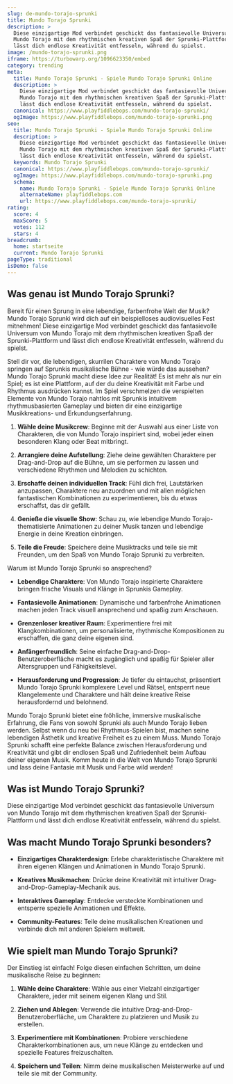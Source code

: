 ```yaml
---
slug: de-mundo-torajo-sprunki
title: Mundo Torajo Sprunki
description: >
  Diese einzigartige Mod verbindet geschickt das fantasievolle Universum von
  Mundo Torajo mit dem rhythmischen kreativen Spaß der Sprunki-Plattform und
  lässt dich endlose Kreativität entfesseln, während du spielst.
image: /mundo-torajo-sprunki.png
iframe: https://turbowarp.org/1096623350/embed
category: trending
meta:
  title: Mundo Torajo Sprunki - Spiele Mundo Torajo Sprunki Online
  description: >
    Diese einzigartige Mod verbindet geschickt das fantasievolle Universum von
    Mundo Torajo mit dem rhythmischen kreativen Spaß der Sprunki-Plattform und
    lässt dich endlose Kreativität entfesseln, während du spielst.
  canonical: https://www.playfiddlebops.com/mundo-torajo-sprunki/
  ogImage: https://www.playfiddlebops.com/mundo-torajo-sprunki.png
seo:
  title: Mundo Torajo Sprunki - Spiele Mundo Torajo Sprunki Online
  description: >
    Diese einzigartige Mod verbindet geschickt das fantasievolle Universum von
    Mundo Torajo mit dem rhythmischen kreativen Spaß der Sprunki-Plattform und
    lässt dich endlose Kreativität entfesseln, während du spielst.
  keywords: Mundo Torajo Sprunki
  canonical: https://www.playfiddlebops.com/mundo-torajo-sprunki/
  ogImage: https://www.playfiddlebops.com/mundo-torajo-sprunki.png
  schema:
    name: Mundo Torajo Sprunki - Spiele Mundo Torajo Sprunki Online
    alternateName: playfiddlebops.com
    url: https://www.playfiddlebops.com/mundo-torajo-sprunki/
rating:
  score: 4
  maxScore: 5
  votes: 112
  stars: 4
breadcrumb:
  home: startseite
  current: Mundo Torajo Sprunki
pageType: traditional
isDemo: false
---
```


## Was genau ist Mundo Torajo Sprunki?

Bereit für einen Sprung in eine lebendige, farbenfrohe Welt der Musik? Mundo Torajo Sprunki wird dich auf ein beispielloses audiovisuelles Fest mitnehmen! Diese einzigartige Mod verbindet geschickt das fantasievolle Universum von Mundo Torajo mit dem rhythmischen kreativen Spaß der Sprunki-Plattform und lässt dich endlose Kreativität entfesseln, während du spielst.

Stell dir vor, die lebendigen, skurrilen Charaktere von Mundo Torajo springen auf Sprunkis musikalische Bühne - wie würde das aussehen? Mundo Torajo Sprunki macht diese Idee zur Realität! Es ist mehr als nur ein Spiel; es ist eine Plattform, auf der du deine Kreativität mit Farbe und Rhythmus ausdrücken kannst. Im Spiel verschmelzen die verspielten Elemente von Mundo Torajo nahtlos mit Sprunkis intuitivem rhythmusbasierten Gameplay und bieten dir eine einzigartige Musikkreations- und Erkundungserfahrung.

1. **Wähle deine Musikcrew**: Beginne mit der Auswahl aus einer Liste von Charakteren, die von Mundo Torajo inspiriert sind, wobei jeder einen besonderen Klang oder Beat mitbringt.

1. **Arrangiere deine Aufstellung**: Ziehe deine gewählten Charaktere per Drag-and-Drop auf die Bühne, um sie performen zu lassen und verschiedene Rhythmen und Melodien zu schichten.

1. **Erschaffe deinen individuellen Track**: Fühl dich frei, Lautstärken anzupassen, Charaktere neu anzuordnen und mit allen möglichen fantastischen Kombinationen zu experimentieren, bis du etwas erschaffst, das dir gefällt.

1. **Genieße die visuelle Show**: Schau zu, wie lebendige Mundo Torajo-thematisierte Animationen zu deiner Musik tanzen und lebendige Energie in deine Kreation einbringen.

1. **Teile die Freude**: Speichere deine Musiktracks und teile sie mit Freunden, um den Spaß von Mundo Torajo Sprunki zu verbreiten.

Warum ist Mundo Torajo Sprunki so ansprechend?

- **Lebendige Charaktere**: Von Mundo Torajo inspirierte Charaktere bringen frische Visuals und Klänge in Sprunkis Gameplay.

- **Fantasievolle Animationen**: Dynamische und farbenfrohe Animationen machen jeden Track visuell ansprechend und spaßig zum Anschauen.

- **Grenzenloser kreativer Raum**: Experimentiere frei mit Klangkombinationen, um personalisierte, rhythmische Kompositionen zu erschaffen, die ganz deine eigenen sind.

- **Anfängerfreundlich**: Seine einfache Drag-and-Drop-Benutzeroberfläche macht es zugänglich und spaßig für Spieler aller Altersgruppen und Fähigkeitslevel.

- **Herausforderung und Progression**: Je tiefer du eintauchst, präsentiert Mundo Torajo Sprunki komplexere Level und Rätsel, entsperrt neue Klangelemente und Charaktere und hält deine kreative Reise herausfordernd und belohnend.

Mundo Torajo Sprunki bietet eine fröhliche, immersive musikalische Erfahrung, die Fans von sowohl Sprunki als auch Mundo Torajo lieben werden. Selbst wenn du neu bei Rhythmus-Spielen bist, machen seine lebendigen Ästhetik und kreative Freiheit es zu einem Muss. Mundo Torajo Sprunki schafft eine perfekte Balance zwischen Herausforderung und Kreativität und gibt dir endlosen Spaß und Zufriedenheit beim Aufbau deiner eigenen Musik. Komm heute in die Welt von Mundo Torajo Sprunki und lass deine Fantasie mit Musik und Farbe wild werden!

## Was ist Mundo Torajo Sprunki?

Diese einzigartige Mod verbindet geschickt das fantasievolle Universum von Mundo Torajo mit dem rhythmischen kreativen Spaß der Sprunki-Plattform und lässt dich endlose Kreativität entfesseln, während du spielst.

## Was macht Mundo Torajo Sprunki besonders?

- **Einzigartiges Charakterdesign**: Erlebe charakteristische Charaktere mit ihren eigenen Klängen und Animationen in Mundo Torajo Sprunki.

- **Kreatives Musikmachen**: Drücke deine Kreativität mit intuitiver Drag-and-Drop-Gameplay-Mechanik aus.

- **Interaktives Gameplay**: Entdecke versteckte Kombinationen und entsperre spezielle Animationen und Effekte.

- **Community-Features**: Teile deine musikalischen Kreationen und verbinde dich mit anderen Spielern weltweit.

## Wie spielt man Mundo Torajo Sprunki?

Der Einstieg ist einfach! Folge diesen einfachen Schritten, um deine musikalische Reise zu beginnen:

1. **Wähle deine Charaktere**: Wähle aus einer Vielzahl einzigartiger Charaktere, jeder mit seinem eigenen Klang und Stil.

1. **Ziehen und Ablegen**: Verwende die intuitive Drag-and-Drop-Benutzeroberfläche, um Charaktere zu platzieren und Musik zu erstellen.

1. **Experimentiere mit Kombinationen**: Probiere verschiedene Charakterkombinationen aus, um neue Klänge zu entdecken und spezielle Features freizuschalten.

1. **Speichern und Teilen**: Nimm deine musikalischen Meisterwerke auf und teile sie mit der Community.